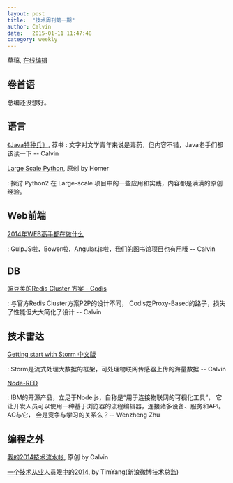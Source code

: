 ```yaml
---
layout: post
title:  "技术周刊第一期"
author: Calvin
date:   2015-01-11 11:47:48
category: weekly
---
```


草稿, [在线编辑](https://github.com/f5f6/f5f6.github.io/edit/master/_posts/2015-01-11-weekly-1.markdown)

## 卷首语

总编还没想好。

## 语言

[《Java特种兵》](http://book.douban.com/subject/25959139/), 荐书
: 文字对文学青年来说是毒药，但内容不错，Java老手们都该读一下 -- Calvin

[Large Scale Python](http://aclisp.github.io/jekyll/update/2014/12/29/large-scale-python-1.html), 原创 by Homer

: 探讨 Python2 在 Large-scale 项目中的一些应用和实践，内容都是满满的原创经验。

## Web前端

[2014年WEB高手都在做什么](http://yafeilee.me/blogs/54995f3a6c69342f6d100000)

: GulpJS啦，Bower啦，Angular.js啦，我们的图书馆项目也有用哦  -- Calvin

## DB

[豌豆荚的Redis Cluster 方案 - Codis](http://0xffff.me/blog/2014/11/11/codis-de-she-ji-yu-shi-xian-1/)

: 与官方Redis Cluster方案P2P的设计不同， Codis走Proxy-Based的路子，损失了性能但大大简化了设计 -- Calvin

## 技术雷达

[Getting start with Storm 中文版](http://ifeve.com/getting-started-with-stom-index/) 

: Storm是流式处理大数据的框架，可处理物联网传感器上传的海量数据 -- Calvin

[Node-RED](http://nodered.org/)

: IBM的开源产品，立足于Node.js，自称是“用于连接物联网的可视化工具”， 它让开发人员可以使用一种基于浏览器的流程编辑器，连接诸多设备、服务和API。 AC与它， 会是竞争与学习的关系么？-- Wenzheng Zhu

## 编程之外

[我的2014技术流水帐](http://calvin1978.blogcn.com/articles/my2014.html), 原创 by Calvin

[一个技术从业人员眼中的2014](http://timyang.net/tao/thoughts-2014/), by TimYang(新浪微博技术总监)
